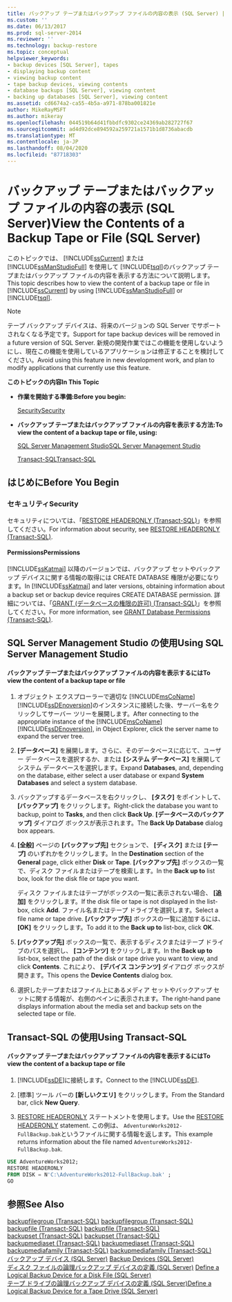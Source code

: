 ```yaml
---
title: バックアップ テープまたはバックアップ ファイルの内容の表示 (SQL Server) | Microsoft Docs
ms.custom: ''
ms.date: 06/13/2017
ms.prod: sql-server-2014
ms.reviewer: ''
ms.technology: backup-restore
ms.topic: conceptual
helpviewer_keywords:
- backup devices [SQL Server], tapes
- displaying backup content
- viewing backup content
- tape backup devices, viewing contents
- database backups [SQL Server], viewing content
- backing up databases [SQL Server], viewing content
ms.assetid: cd6674a2-ca55-4b5a-a971-878ba001821e
author: MikeRayMSFT
ms.author: mikeray
ms.openlocfilehash: 044519b64d41fbbdfc9302ce24369ab282727f67
ms.sourcegitcommit: ad4d92dce894592a259721a1571b1d8736abacdb
ms.translationtype: MT
ms.contentlocale: ja-JP
ms.lasthandoff: 08/04/2020
ms.locfileid: "87718303"
---
```

# <a name="view-the-contents-of-a-backup-tape-or-file-sql-server"></a><span data-ttu-id="b1d91-102">バックアップ テープまたはバックアップ ファイルの内容の表示 (SQL Server)</span><span class="sxs-lookup"><span data-stu-id="b1d91-102">View the Contents of a Backup Tape or File (SQL Server)</span></span>
  <span data-ttu-id="b1d91-103">このトピックでは、 [!INCLUDE[ssCurrent](../../includes/sscurrent-md.md)] または [!INCLUDE[ssManStudioFull](../../includes/ssmanstudiofull-md.md)] を使用して [!INCLUDE[tsql](../../includes/tsql-md.md)]のバックアップ テープまたはバックアップ ファイルの内容を表示する方法について説明します。</span><span class="sxs-lookup"><span data-stu-id="b1d91-103">This topic describes how to view the content of a backup tape or file in [!INCLUDE[ssCurrent](../../includes/sscurrent-md.md)] by using [!INCLUDE[ssManStudioFull](../../includes/ssmanstudiofull-md.md)] or [!INCLUDE[tsql](../../includes/tsql-md.md)].</span></span>  
  
> [!NOTE]  
>  <span data-ttu-id="b1d91-104">テープ バックアップ デバイスは、将来のバージョンの SQL Server でサポートされなくなる予定です。</span><span class="sxs-lookup"><span data-stu-id="b1d91-104">Support for tape backup devices will be removed in a future version of SQL Server.</span></span> <span data-ttu-id="b1d91-105">新規の開発作業ではこの機能を使用しないようにし、現在この機能を使用しているアプリケーションは修正することを検討してください。</span><span class="sxs-lookup"><span data-stu-id="b1d91-105">Avoid using this feature in new development work, and plan to modify applications that currently use this feature.</span></span>  
  
 <span data-ttu-id="b1d91-106">**このトピックの内容**</span><span class="sxs-lookup"><span data-stu-id="b1d91-106">**In This Topic**</span></span>  
  
-   <span data-ttu-id="b1d91-107">**作業を開始する準備:**</span><span class="sxs-lookup"><span data-stu-id="b1d91-107">**Before you begin:**</span></span>  
  
     [<span data-ttu-id="b1d91-108">Security</span><span class="sxs-lookup"><span data-stu-id="b1d91-108">Security</span></span>](#Security)  
  
-   <span data-ttu-id="b1d91-109">**バックアップ テープまたはバックアップ ファイルの内容を表示する方法:**</span><span class="sxs-lookup"><span data-stu-id="b1d91-109">**To view the content of a backup tape or file, using:**</span></span>  
  
     [<span data-ttu-id="b1d91-110">SQL Server Management Studio</span><span class="sxs-lookup"><span data-stu-id="b1d91-110">SQL Server Management Studio</span></span>](#SSMSProcedure)  
  
     [<span data-ttu-id="b1d91-111">Transact-SQL</span><span class="sxs-lookup"><span data-stu-id="b1d91-111">Transact-SQL</span></span>](#TsqlProcedure)  
  
##  <a name="before-you-begin"></a><a name="BeforeYouBegin"></a> <span data-ttu-id="b1d91-112">はじめに</span><span class="sxs-lookup"><span data-stu-id="b1d91-112">Before You Begin</span></span>  
  
###  <a name="security"></a><a name="Security"></a> <span data-ttu-id="b1d91-113">セキュリティ</span><span class="sxs-lookup"><span data-stu-id="b1d91-113">Security</span></span>  
 <span data-ttu-id="b1d91-114">セキュリティについては、「[RESTORE HEADERONLY &#40;Transact-SQL&#41;](/sql/t-sql/statements/restore-statements-headeronly-transact-sql)」を参照してください。</span><span class="sxs-lookup"><span data-stu-id="b1d91-114">For information about security, see [RESTORE HEADERONLY &#40;Transact-SQL&#41;](/sql/t-sql/statements/restore-statements-headeronly-transact-sql).</span></span>  
  
####  <a name="permissions"></a><a name="Permissions"></a> <span data-ttu-id="b1d91-115">Permissions</span><span class="sxs-lookup"><span data-stu-id="b1d91-115">Permissions</span></span>  
 <span data-ttu-id="b1d91-116">[!INCLUDE[ssKatmai](../../includes/sskatmai-md.md)] 以降のバージョンでは、バックアップ セットやバックアップ デバイスに関する情報の取得には CREATE DATABASE 権限が必要になります。</span><span class="sxs-lookup"><span data-stu-id="b1d91-116">In [!INCLUDE[ssKatmai](../../includes/sskatmai-md.md)] and later versions, obtaining information about a backup set or backup device requires CREATE DATABASE permission.</span></span> <span data-ttu-id="b1d91-117">詳細については、「[GRANT (データベースの権限の許可) &#40;Transact-SQL&#41;](/sql/t-sql/statements/grant-database-permissions-transact-sql)」を参照してください。</span><span class="sxs-lookup"><span data-stu-id="b1d91-117">For more information, see [GRANT Database Permissions &#40;Transact-SQL&#41;](/sql/t-sql/statements/grant-database-permissions-transact-sql).</span></span>  
  
##  <a name="using-sql-server-management-studio"></a><a name="SSMSProcedure"></a> <span data-ttu-id="b1d91-118">SQL Server Management Studio の使用</span><span class="sxs-lookup"><span data-stu-id="b1d91-118">Using SQL Server Management Studio</span></span>  
  
#### <a name="to-view-the-content-of-a-backup-tape-or-file"></a><span data-ttu-id="b1d91-119">バックアップ テープまたはバックアップ ファイルの内容を表示するには</span><span class="sxs-lookup"><span data-stu-id="b1d91-119">To view the content of a backup tape or file</span></span>  
  
1.  <span data-ttu-id="b1d91-120">オブジェクト エクスプローラーで適切な [!INCLUDE[msCoName](../../includes/msconame-md.md)] [!INCLUDE[ssDEnoversion](../../includes/ssdenoversion-md.md)]のインスタンスに接続した後、サーバー名をクリックしてサーバー ツリーを展開します。</span><span class="sxs-lookup"><span data-stu-id="b1d91-120">After connecting to the appropriate instance of the [!INCLUDE[msCoName](../../includes/msconame-md.md)] [!INCLUDE[ssDEnoversion](../../includes/ssdenoversion-md.md)], in Object Explorer, click the server name to expand the server tree.</span></span>  
  
2.  <span data-ttu-id="b1d91-121">**[データベース]** を展開します。さらに、そのデータベースに応じて、ユーザー データベースを選択するか、または **[システム データベース]** を展開してシステム データベースを選択します。</span><span class="sxs-lookup"><span data-stu-id="b1d91-121">Expand **Databases**, and, depending on the database, either select a user database or expand **System Databases** and select a system database.</span></span>  
  
3.  <span data-ttu-id="b1d91-122">バックアップするデータベースを右クリックし、 **[タスク]** をポイントして、 **[バックアップ]** をクリックします。</span><span class="sxs-lookup"><span data-stu-id="b1d91-122">Right-click the database you want to backup, point to **Tasks**, and then click **Back Up**.</span></span> <span data-ttu-id="b1d91-123">**[データベースのバックアップ]** ダイアログ ボックスが表示されます。</span><span class="sxs-lookup"><span data-stu-id="b1d91-123">The **Back Up Database** dialog box appears.</span></span>  
  
4.  <span data-ttu-id="b1d91-124">**[全般]** ページの **[バックアップ先]** セクションで、 **[ディスク]** または **[テープ]** のいずれかをクリックします。</span><span class="sxs-lookup"><span data-stu-id="b1d91-124">In the **Destination** section of the **General** page, click either **Disk** or **Tape**.</span></span> <span data-ttu-id="b1d91-125">**[バックアップ先]** ボックスの一覧で、ディスク ファイルまたはテープを検索します。</span><span class="sxs-lookup"><span data-stu-id="b1d91-125">In the **Back up to** list box, look for the disk file or tape you want.</span></span>  
  
     <span data-ttu-id="b1d91-126">ディスク ファイルまたはテープがボックスの一覧に表示されない場合、 **[追加]** をクリックします。</span><span class="sxs-lookup"><span data-stu-id="b1d91-126">If the disk file or tape is not displayed in the list-box, click **Add**.</span></span> <span data-ttu-id="b1d91-127">ファイル名またはテープ ドライブを選択します。</span><span class="sxs-lookup"><span data-stu-id="b1d91-127">Select a file name or tape drive.</span></span> <span data-ttu-id="b1d91-128">**[バックアップ先]** ボックスの一覧に追加するには、 **[OK]** をクリックします。</span><span class="sxs-lookup"><span data-stu-id="b1d91-128">To add it to the **Back up to** list-box, click **OK**.</span></span>  
  
5.  <span data-ttu-id="b1d91-129">**[バックアップ先]** ボックスの一覧で、表示するディスクまたはテープ ドライブのパスを選択し、 **[コンテンツ]** をクリックします。</span><span class="sxs-lookup"><span data-stu-id="b1d91-129">In the **Back up to** list-box, select the path of the disk or tape drive you want to view, and click **Contents**.</span></span> <span data-ttu-id="b1d91-130">これにより、 **[デバイス コンテンツ]** ダイアログ ボックスが開きます。</span><span class="sxs-lookup"><span data-stu-id="b1d91-130">This opens the **Device Contents** dialog box.</span></span>  
  
6.  <span data-ttu-id="b1d91-131">選択したテープまたはファイル上にあるメディア セットやバックアップ セットに関する情報が、右側のペインに表示されます。</span><span class="sxs-lookup"><span data-stu-id="b1d91-131">The right-hand pane displays information about the media set and backup sets on the selected tape or file.</span></span>  
  
##  <a name="using-transact-sql"></a><a name="TsqlProcedure"></a> <span data-ttu-id="b1d91-132">Transact-SQL の使用</span><span class="sxs-lookup"><span data-stu-id="b1d91-132">Using Transact-SQL</span></span>  
  
#### <a name="to-view-the-content-of-a-backup-tape-or-file"></a><span data-ttu-id="b1d91-133">バックアップ テープまたはバックアップ ファイルの内容を表示するには</span><span class="sxs-lookup"><span data-stu-id="b1d91-133">To view the content of a backup tape or file</span></span>  
  
1.  <span data-ttu-id="b1d91-134">[!INCLUDE[ssDE](../../includes/ssde-md.md)]に接続します。</span><span class="sxs-lookup"><span data-stu-id="b1d91-134">Connect to the [!INCLUDE[ssDE](../../includes/ssde-md.md)].</span></span>  
  
2.  <span data-ttu-id="b1d91-135">[標準] ツール バーの **[新しいクエリ]** をクリックします。</span><span class="sxs-lookup"><span data-stu-id="b1d91-135">From the Standard bar, click **New Query**.</span></span>  
  
3.  <span data-ttu-id="b1d91-136">[RESTORE HEADERONLY](/sql/t-sql/statements/restore-statements-headeronly-transact-sql) ステートメントを使用します。</span><span class="sxs-lookup"><span data-stu-id="b1d91-136">Use the [RESTORE HEADERONLY](/sql/t-sql/statements/restore-statements-headeronly-transact-sql) statement.</span></span> <span data-ttu-id="b1d91-137">この例は、 `AdventureWorks2012-FullBackup.bak`というファイルに関する情報を返します。</span><span class="sxs-lookup"><span data-stu-id="b1d91-137">This example returns information about the file named `AdventureWorks2012-FullBackup.bak`.</span></span>  
  
```sql  
USE AdventureWorks2012;  
RESTORE HEADERONLY   
FROM DISK = N'C:\AdventureWorks2012-FullBackup.bak' ;  
GO  
```  
  
## <a name="see-also"></a><span data-ttu-id="b1d91-138">参照</span><span class="sxs-lookup"><span data-stu-id="b1d91-138">See Also</span></span>  
 <span data-ttu-id="b1d91-139">[backupfilegroup &#40;Transact-SQL&#41;](/sql/relational-databases/system-tables/backupfilegroup-transact-sql) </span><span class="sxs-lookup"><span data-stu-id="b1d91-139">[backupfilegroup &#40;Transact-SQL&#41;](/sql/relational-databases/system-tables/backupfilegroup-transact-sql) </span></span>  
 <span data-ttu-id="b1d91-140">[backupfile &#40;Transact-SQL&#41;](/sql/relational-databases/system-tables/backupfile-transact-sql) </span><span class="sxs-lookup"><span data-stu-id="b1d91-140">[backupfile &#40;Transact-SQL&#41;](/sql/relational-databases/system-tables/backupfile-transact-sql) </span></span>  
 <span data-ttu-id="b1d91-141">[backupset &#40;Transact-SQL&#41;](/sql/relational-databases/system-tables/backupset-transact-sql) </span><span class="sxs-lookup"><span data-stu-id="b1d91-141">[backupset &#40;Transact-SQL&#41;](/sql/relational-databases/system-tables/backupset-transact-sql) </span></span>  
 <span data-ttu-id="b1d91-142">[backupmediaset &#40;Transact-SQL&#41;](/sql/relational-databases/system-tables/backupmediaset-transact-sql) </span><span class="sxs-lookup"><span data-stu-id="b1d91-142">[backupmediaset &#40;Transact-SQL&#41;](/sql/relational-databases/system-tables/backupmediaset-transact-sql) </span></span>  
 <span data-ttu-id="b1d91-143">[backupmediafamily &#40;Transact-SQL&#41;](/sql/relational-databases/system-tables/backupmediafamily-transact-sql) </span><span class="sxs-lookup"><span data-stu-id="b1d91-143">[backupmediafamily &#40;Transact-SQL&#41;](/sql/relational-databases/system-tables/backupmediafamily-transact-sql) </span></span>  
 <span data-ttu-id="b1d91-144">[バックアップ デバイス &#40;SQL Server&#41;](backup-devices-sql-server.md) </span><span class="sxs-lookup"><span data-stu-id="b1d91-144">[Backup Devices &#40;SQL Server&#41;](backup-devices-sql-server.md) </span></span>  
 <span data-ttu-id="b1d91-145">[ディスク ファイルの論理バックアップ デバイスの定義 &#40;SQL Server&#41;](define-a-logical-backup-device-for-a-disk-file-sql-server.md) </span><span class="sxs-lookup"><span data-stu-id="b1d91-145">[Define a Logical Backup Device for a Disk File &#40;SQL Server&#41;](define-a-logical-backup-device-for-a-disk-file-sql-server.md) </span></span>  
 [<span data-ttu-id="b1d91-146">テープ ドライブの論理バックアップ デバイスの定義 &#40;SQL Server&#41;</span><span class="sxs-lookup"><span data-stu-id="b1d91-146">Define a Logical Backup Device for a Tape Drive &#40;SQL Server&#41;</span></span>](define-a-logical-backup-device-for-a-tape-drive-sql-server.md)  
  
  
